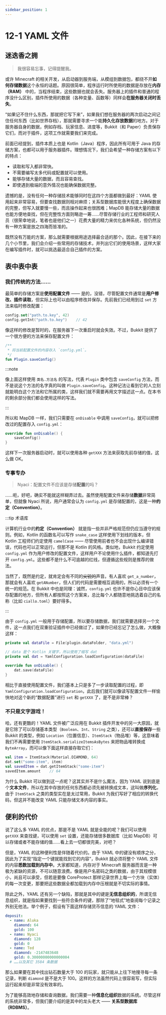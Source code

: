 ```yaml
---
sidebar_position: 1
---
```


# 12-1 YAML 文件

## 迷迭香之拥

> 我很容易忘事，记得提醒我。

或许 Minecraft 的相关开发，从启动器到服务端，从模组到数据包，都绕不开**如何存储数据**这个永恒的话题。原因很简单，程序运行时所使用的数据是存放在**内存（RAM）** 中的，当程序结束，这些数据也就会丢失。服务器上的插件和普通的程序没什么区别，插件所使用的数据（各种变量、函数等）同样会**在服务器关闭时丢失**。

“如果记不住什么东西，那就把它写下来”，如果我们想在服务器的两次启动之间记住任何东西（比如世界存档），那就需要寻求一个能**持久化存放数据**的地方。对于服务器自身的数据，例如存档、玩家信息、进度等，Bukkit（和 Paper）负责保存它们，而对于插件，这项工作就需要我们来完成。

前面已经提到，插件本质上也是 Kotlin（Java）程序，因此所有可用于 Java 的存储方案，也都可以用于服务器插件。理想情况下，我们会希望一种存储方案有以下的特点：

- 读取和写入都非常快。
- 不需要编写太多代码或配置就可以使用。
- 能够存储大量的数据，而且容易查找。
- 即使遇到极端的意外情况也能确保数据完整。

遗憾的是，没有任何一种存储技术能够同时在这四个方面都做到最好：YAML 使用起来非常容易，但要查找数据则相对麻烦；关系型数据库能很大程度上确保数据的完整，但写入就要慢一些，而且操作起来也很困难；MapDB 能存储大量的数据也能方便地查找，但在完整性方面则略逊一筹……尽管存储行业的工程师和研究人员（很荣幸地说，笔者也是他们之一）花费大量的精力来优化各种系统，但仍然没有一种方案是放之四海而皆准的。

既然没有万能的方案，那么就需要根据用途选择最合适的那个。因此，在接下来的几个小节里，我们会介绍一些常用的存储技术，并列出它们的使用场景，这样大家在编写插件时，就可以挑选最适合自己插件的方案。

## 表中表中表

### 我们传统的方法……

最简单的存储方案是**使用配置文件** —— 是的，没错，尽管配置文件通常是**用户修改、插件读取**，但实际上也可以由程序修改并保存。先前我们已经用到过 `set` 方法来临时修改配置： 

```kotlin
config.set("path.to.key", 42)
config.getInt("path.to.key")    // 42
```

像这样的修改是暂时的，在服务器下一次重启时就会失效。不过，Bukkit 提供了一个很方便的方法来保存配置文件：

```kotlin
/**
 * 将当前配置文件的内容存入 `config.yml`。
 */
fun Plugin.saveConfig()
```

:::note

像上面这样使用 `类名.方法名` 的写法，代表 `Plugin` 类中包含 `saveConfig` 方法，而不是说这个方法的名字真的叫做 `Plugin.saveConfig`。这种记法让看到它的人立刻就能明白这个方法和它所属的类，这样我们就不需要再用文字描述这一点。在本书的剩余部分我们都会使用这样的写法。

:::

所以和 MapDB 一样，我们只需要在 `onDisable` 中调用 `saveConfig`，就可以把修改过的配置存入 `config.yml`：

```kotlin
override fun onDisable() {
    saveConfig()
}
```

这样下一次服务器启动时，就可以使用各种 `getXXX` 方法来获取先前存储的值，这么做 OK。

### 专事专办

> Nyaci：配置文件不应该是存储**配置**的吗？

……呃，好吧，确实不能就这样糊弄过去。虽然使用配置文件来存储**数据**非常简单，但就像 Nyaci 所说，用户通常会认为 `config.yml` 是存储配置的，这是一种**约定（Convention）**。

:::tip 术语库

计算机行业中的**约定（Convention）** 就是指一些并非严格规范但仍应当遵守的规则。例如，Kotlin 的函数名可以写作 `snake_case` 这样使用下划线的版本，但 Kotlin 工程师们约定使用 `camelCase` —— 尽管使用前者也不会出现什么编译错误，代码也可以正常运行，但那不是 Kotlin 的风格。类似地，Bukkit 约定使用 `config.yml` 作为用户修改的配置文件，这样用户不论使用什么插件，都知道先打开 `config.yml`。这些都不是什么不可逾越的红线，但遵循这些规则是推荐的做法。

当然了，既然是约定，就肯定会有不同的~~尖锐的~~声音。有人喜欢 `get_a_number`，那就会有人喜欢 `getANumber`，但人们的代码是需要相互调用的，所以必须有一个统一的规范。在 Bukkit 中也是同理：诚然，`config.yml` 也许不是你心目中应该保存配置的地方，但所有人都按照这个方案来，总比每个人都随意地挑选着自己的名称（比如 `ciallo.toml`）要好得多。

:::

由于 `config.yml` 一般用于存储配置，所以要存储数据，我们就需要选择另一个文件，这一点我们在双重验证插件中已经做过了，如果你已经忘记了怎么做，大概像这样：

```kotlin
private val dataFile = File(plugin.dataFolder, "data.yml")

// data 是个 Kotlin 关键字，所以使用了缩写 dat
private val dat = YamlConfiguration.loadConfiguration(dataFile)

override fun onDisable() {
    dat.save(dataFile)
}
```

相比于直接使用配置文件，我们基本上只是多了一步读取配置的过程，即 `YamlConfiguration.loadConfiguration`，此后我们就可以像读写配置文件一样愉快地对这个新的“数据配置”进行 `set` 和 `getXXX` 了，是不是非常棒？

### 不只是文字游戏！

哈，还有更酷的！YAML 文件被广泛应用在 Bukkit 插件开发中的另一大原因，就是它除了可以存储基本类型（`Boolean`、`Int`、`String` 之类），还可以**直接保存**一些 Bukkit 的类型，例如 `Location`（位置信息）、`ItemStack`（物品堆）等，这意味着我们不再需要使用 `ItemStack.serializeItemsAsBytes` 来把物品堆转换成 `ByteArray`，而可以像下面这样直接存取它们：

```kotlin
val item = ItemStack(Material.DIAMOND, 64)
dat.set("some-item", item)
val savedItem = dat.getItemStack("some-item")
savedItem.amount    // 64
```

为什么 Bukkit 可以做到这一点呢？这其实并不是什么魔法，因为 YAML 说到底是个**文本文件**，所以在其中存放的任何东西都必须先被转换成文本，这叫做**序列化**，由于 `ItemStack` 之类的类型实在是太过常用，Bukkit 为我们写好了相应的转换代码，但这并不能改变 YAML 只能存储文本内容的事实。

## 便利的代价

说了这么多 YAML 的优点，那是不是 YAML 就是全能的呢？我们可以使用 `getXXX` 来查找键，可以使用 `set` 设置，还能存储很多数据库（比如 MapDB）可以存储或者不能存储的值……看上去一切都很完美，对吧？

但是，YAML 的这种便利性是伴随着代价的。由于 YAML 中的键没有顺序之分，因此为了实现“指定一个键就能找到它的内容”，Bukkit 就必须将整个 YAML 文件的内容**悉数加载到内存中**。大家都知道，内存对于 Minecraft 服务器而言是一种极为紧缺的资源，不可以随意浪费。像是用户名密码之类的数据，由于其规模很小，尚且可以承受，但若是要像 CoreProtect 那样记录世界上每一个方块（实体）的每一次变更，那要把这些数据全都加载到内存中压根就是不切实际的事情。

除此之外，YAML 还有另一个缺陷，那就是其中的键是**无信息组织的**，所谓无信息组织，就是指如果要找到一些符合条件的键，那除了“地毯式”地查阅每个记录之外别无他法。举个例子，假设有下面这样存储货币信息的 YAML 文件：

```yaml
deposit:
  - name: Aluka
    diamond: 64
    gold: 100
  - name: Nyaci
    diamond: 128
    gold: 0
  - name: Ted
    diamond: -2147483648
    gold: 0.30000000000000004
  # ……以及其它 3584 条数据
```

那么如果要在其中找出钻石数量大于 100 的玩家，就只能从上往下地搜寻每一条记录，判断 `diamond` 是不是大于 100。这样的方法虽然代码上很容易写，但实际运行起来却是非常没有效率的。

为了能够高效地存储和查询数据，我们需要一种**信息化组织**数据的系统。尽管这样的系统非常多，但我们要介绍的是其中的龙头老大 —— **关系型数据库（RDBMS）**。